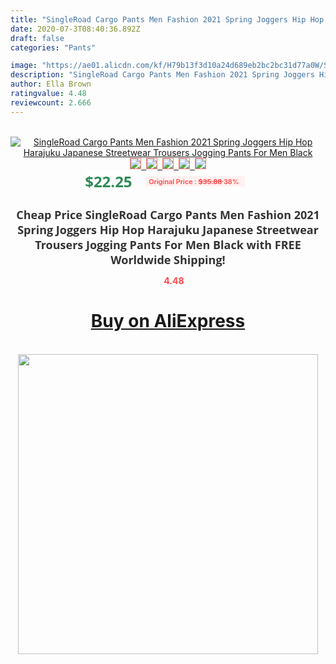 ```yaml
---
title: "SingleRoad Cargo Pants Men Fashion 2021 Spring Joggers Hip Hop Harajuku Japanese Streetwear Trousers Jogging Pants For Men Black"
date: 2020-07-3T08:40:36.892Z
draft: false
categories: "Pants"

image: "https://ae01.alicdn.com/kf/H79b13f3d10a24d689eb2bc2bc31d77a0W/SingleRoad-Cargo-Pants-Men-Fashion-2021-Spring-Joggers-Hip-Hop-Harajuku-Japanese-Streetwear-Trousers-Jogging-Pants.jpg"
description: "SingleRoad Cargo Pants Men Fashion 2021 Spring Joggers Hip Hop Harajuku Japanese Streetwear Trousers Jogging Pants For Men Black"
author: Ella Brown
ratingvalue: 4.48
reviewcount: 2.666
---
```

<br>
<div style="text-align: center;">
<a href="https://s.click.aliexpress.com/e/_AsfUcd" target="_blank" rel="nofollow noopener noreferrer"><img alt="SingleRoad Cargo Pants Men Fashion 2021 Spring Joggers Hip Hop Harajuku Japanese Streetwear Trousers Jogging Pants For Men Black" class="magnifier-image" src="https://ae01.alicdn.com/kf/H79b13f3d10a24d689eb2bc2bc31d77a0W/SingleRoad-Cargo-Pants-Men-Fashion-2021-Spring-Joggers-Hip-Hop-Harajuku-Japanese-Streetwear-Trousers-Jogging-Pants.jpg_640x640.jpg">
<br>
<img style="border:1px solid salmon" src="https://ae01.alicdn.com/kf/H79b13f3d10a24d689eb2bc2bc31d77a0W/SingleRoad-Cargo-Pants-Men-Fashion-2021-Spring-Joggers-Hip-Hop-Harajuku-Japanese-Streetwear-Trousers-Jogging-Pants.jpg_120x120.jpg">&nbsp;&nbsp;<img style="border:1px solid salmon" src="https://ae01.alicdn.com/kf/H090888365cbd4b55ac1faaa2fdf30e35o/SingleRoad-Cargo-Pants-Men-Fashion-2021-Spring-Joggers-Hip-Hop-Harajuku-Japanese-Streetwear-Trousers-Jogging-Pants.jpg_120x120.jpg">&nbsp;&nbsp;<img style="border:1px solid salmon" src="https://ae01.alicdn.com/kf/H2f58bac998024681b9bc68b654e9b7e0t/SingleRoad-Cargo-Pants-Men-Fashion-2021-Spring-Joggers-Hip-Hop-Harajuku-Japanese-Streetwear-Trousers-Jogging-Pants.jpg_120x120.jpg">&nbsp;&nbsp;<img style="border:1px solid salmon" src="https://ae01.alicdn.com/kf/Hf747cc968b0e45a5bcfde8da82fa387cm/SingleRoad-Cargo-Pants-Men-Fashion-2021-Spring-Joggers-Hip-Hop-Harajuku-Japanese-Streetwear-Trousers-Jogging-Pants.jpg_120x120.jpg">&nbsp;&nbsp;<img style="border:1px solid salmon" src="https://ae01.alicdn.com/kf/Hbff296e0bff64088aefd84f2c7c042902/SingleRoad-Cargo-Pants-Men-Fashion-2021-Spring-Joggers-Hip-Hop-Harajuku-Japanese-Streetwear-Trousers-Jogging-Pants.jpg_120x120.jpg"></a></div><br0>
<div style="text-align: center;"><span style="background-color: white; border: 0px; box-sizing: border-box; color: seagreen; display: inline-block; font-family: &quot;open sans&quot; , &quot;arial&quot; , &quot;helvetica&quot; , sans-serif , &quot;heiti&quot;; font-size: 24px; font-stretch: inherit; font-weight: 700; line-height: inherit; margin: 0px 10px 0px 0px; padding: 0px; vertical-align: middle;">$22.25 </span>
<span style="background: rgb(255 , 241 , 241); border-radius: 3px; border: 0px; box-sizing: border-box; color: #ff4747; display: inline-block; font-family: inherit; font-size: 12px; font-stretch: inherit; font-style: inherit; font-variant: inherit; font-weight: 600; line-height: inherit; margin: 0px; padding: 2px 5px; transform: scale(0.9); vertical-align: middle;">Original Price : <b style="text-decoration: line-through;">$35.88 </b> 38%&nbsp;&nbsp;</span></div>
<h1 style="color: #333333; display: inline-block; font-family: &quot;open sans&quot; , &quot;arial&quot; , &quot;helvetica&quot; , sans-serif , &quot;heiti&quot;; font-size: 18px; font-stretch: inherit; font-weight: 700; text-align: center;">Cheap Price SingleRoad Cargo Pants Men Fashion 2021 Spring Joggers Hip Hop Harajuku Japanese Streetwear Trousers Jogging Pants For Men Black with FREE Worldwide Shipping!</h1>
<div style="color: #ff4747; text-align: center;">
<img src="https://4.bp.blogspot.com/-M0ZcTcb-5uY/XleCXlxnR4I/AAAAAAAAAEc/OrjgMkXV1oMQFaCRZj5HQwOCBcu3w1FegCPcBGAYYCw/s1600/star.png" style="height: 15px;">&nbsp;<b>4.48</b></div>
<div class="button_cont" align="center"><a class="buynow_a" href="https://s.click.aliexpress.com/e/_AsfUcd" target="_blank" rel="nofollow noopener noreferrer"><H1>Buy on AliExpress</H1></a></div><br>
<div class="separator" style="clear: both; text-align: center;">
<img src="https://lh3.googleusercontent.com/-pTy5HemUv9M/XlePHvY0dAI/AAAAAAAAAE4/0nX5iRUoIWY8eMW9Dpxeirr157OZliDIgCLcBGAsYHQ/s1600/badge.gif" width="480">
</div>
